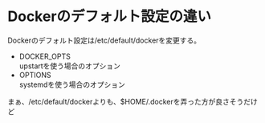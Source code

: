 # Dockerのデフォルト設定の違い
Dockerのデフォルト設定は/etc/default/dockerを変更する。  

- DOCKER_OPTS  
  upstartを使う場合のオプション
- OPTIONS  
  systemdを使う場合のオプション


まぁ、/etc/default/dockerよりも、$HOME/.dockerを弄った方が良さそうだけど
